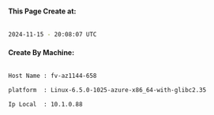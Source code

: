 
   
#### This Page Create at:

```bash

2024-11-15 - 20:08:07 UTC

```

#### Create By Machine:

```bash

Host Name : fv-az1144-658

platform  : Linux-6.5.0-1025-azure-x86_64-with-glibc2.35

Ip Local  : 10.1.0.88

```

